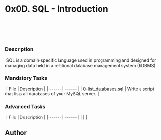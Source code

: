 # 0x0D. SQL - Introduction
​
## 
​
### Description
​
SQL is a domain-specific language used in programming and designed for managing data held in a relational database management system (RDBMS)
​
### Mandatory Tasks
​
| File | Description |
| ------ | ------ |
| [0-list_databases.sql](0-list_databases.sql) | Write a script that lists all databases of your MySQL server. |
​
### Advanced Tasks
​
| File | Description |
| ------ | ------ |
| []() |  |
​
## Author
​
[]()
